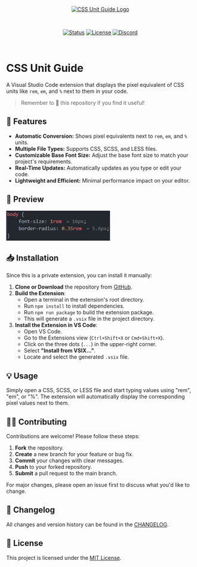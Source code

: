 <!-- # CSS Unit Guide

[![Status](https://img.shields.io/badge/status-Not_Released-e44d3c.svg)](https://github.com/Walkaisa/css-unit-guide)
[![License](https://img.shields.io/github/license/Walkaisa/css-unit-guide)](https://github.com/Walkaisa/css-unit-guide/blob/master/LICENSE.txt)
[![Release](https://img.shields.io/github/v/release/Walkaisa/css-unit-guide.svg)](https://github.com/Walkaisa/css-unit-guide/releases/latest)
[![Downloads](https://img.shields.io/github/downloads/Walkaisa/css-unit-guide/total.svg)](https://github.com/Walkaisa/css-unit-guide)
[![Discord](https://img.shields.io/discord/996889527698341978?label=discord)](https://walkaisa.dev/discord) -->

<div align="center">

[<img width="256" alt="CSS Unit Guide Logo" src="images/logo.png" />](#)

<br />

[![Status](https://img.shields.io/badge/status-Not_Released-e44d3c.svg)](https://github.com/Walkaisa/css-unit-guide)
[![License](https://img.shields.io/github/license/Walkaisa/css-unit-guide)](https://github.com/Walkaisa/css-unit-guide/blob/master/LICENSE.txt)
[![Discord](https://img.shields.io/discord/996889527698341978?label=discord)](https://walkaisa.dev/discord)

</div>

<br />

# CSS Unit Guide

A Visual Studio Code extension that displays the pixel equivalent of CSS units like `rem`, `em`, and `%` next to them in your code.

> Remember to 🌟 this repository if you find it useful!

## 📌 Features

- **Automatic Conversion:** Shows pixel equivalents next to `rem`, `em`, and `%` units.
- **Multiple File Types:** Supports CSS, SCSS, and LESS files.
- **Customizable Base Font Size:** Adjust the base font size to match your project's requirements.
- **Real-Time Updates:** Automatically updates as you type or edit your code.
- **Lightweight and Efficient:** Minimal performance impact on your editor.

## 👀 Preview

![CSS Unit Guide in action](assets/images/preview.png)

## 📥 Installation

Since this is a private extension, you can install it manually:

1. **Clone or Download** the repository from [GitHub](https://github.com/Walkaisa/css-unit-guide).
2. **Build the Extension**:
   - Open a terminal in the extension's root directory.
   - Run `npm install` to install dependencies.
   - Run `npm run package` to build the extension package.
   - This will generate a `.vsix` file in the project directory.
3. **Install the Extension in VS Code**:
   - Open VS Code.
   - Go to the Extensions view (`Ctrl+Shift+X` or `Cmd+Shift+X`).
   - Click on the three dots (`...`) in the upper-right corner.
   - Select **"Install from VSIX..."**.
   - Locate and select the generated `.vsix` file.

## 💡 Usage

Simply open a CSS, SCSS, or LESS file and start typing values using "rem", "em", or "%". The extension will automatically display the corresponding pixel values next to them.


## 👨‍💻 Contributing

Contributions are welcome! Please follow these steps:

1. **Fork** the repository.
2. **Create** a new branch for your feature or bug fix.
3. **Commit** your changes with clear messages.
4. **Push** to your forked repository.
5. **Submit** a pull request to the main branch.

For major changes, please open an issue first to discuss what you'd like to change.

## 📝 Changelog

All changes and version history can be found in the [CHANGELOG](CHANGELOG.md).

## 📄 License

This project is licensed under the [MIT License](LICENSE.txt).

[vsmp-link]:                https://marketplace.visualstudio.com/items?itemName=LeonardSSH.vscord
[ovsx-link]:                https://open-vsx.org/extension/LeonardSSH/vscord

[shield-vsmp-version]:      https://img.shields.io/visual-studio-marketplace/v/LeonardSSH.vscord?label=Visual%20Studio%20Marketplace
[shield-vsmp-downloads]:    https://img.shields.io/visual-studio-marketplace/d/LeonardSSH.vscord
[shield-vsmp-installs]:     https://img.shields.io/visual-studio-marketplace/i/LeonardSSH.vscord
[shield-vsmp-rating]:       https://img.shields.io/visual-studio-marketplace/r/LeonardSSH.vscord

[shield-ovsx-version]:      https://img.shields.io/open-vsx/v/LeonardSSH/vscord?label=OpenVSX%20Marketplace
[shield-ovsx-downloads]:    https://img.shields.io/open-vsx/dt/LeonardSSH/vscord
[shield-ovsx-rating]:       https://img.shields.io/open-vsx/rating/LeonardSSH/vscord

[github-workflows-ci]:      https://github.com/leonardssh/vscord/actions/workflows/CI.yml
[shield-workflows-ci]:      https://github.com/leonardssh/vscord/actions/workflows/CI.yml/badge.svg

[github-workflows-cd]:      https://github.com/leonardssh/vscord/actions/workflows/CD.yml
[shield-workflows-cd]:      https://github.com/leonardssh/vscord/actions/workflows/CD.yml/badge.svg

[gitter-vscord-support]:    https://gitter.im/LeonardSSH/vscord-support?utm_source=badge&utm_medium=badge&utm_campaign=pr-badge
[shield-gitter-support]:    https://img.shields.io/badge/gitter-support%20chat-green?color=40aa8b